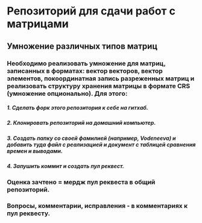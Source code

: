 # Репозиторий для сдачи работ с матрицами

## Умножение различных типов матриц

### Необходимо реализовать умножение для матриц, записанных в форматах: вектор векторов, вектор элементов, покоординатная запись разреженных матриц и реализовать структуру хранения матрицы в формате CRS (умножение опционально). Для этого:
#####    1. Сделать форк этого репозитория к себе на гитхаб.
#####    2. Клонировать репозиторий на домашний компьютер.
#####    3. Создать папку со своей фамилией (например, Vodeneeva) и добавить туда файл с реализацией и документ с таблицей сравнения времен и выводами.
#####    4. Запушить коммит и создать пул реквест.
### Оценка зачтено = мердж пул реквеста в общий репозиторий.
### Вопросы, комментарии, исправления - в комментариях к пул реквесту.
